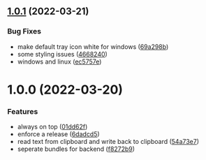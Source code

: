## [1.0.1](https://github.com/ridvanaltun/turkish-deasciifier/compare/v1.0.0...v1.0.1) (2022-03-21)


### Bug Fixes

* make default tray icon white for windows ([69a298b](https://github.com/ridvanaltun/turkish-deasciifier/commit/69a298b31ceaa0e96e3fd41d44ff28cec4b2df46))
* some styling issues ([4668240](https://github.com/ridvanaltun/turkish-deasciifier/commit/4668240c9827a441945aa493208adc496386fd12))
* windows and linux ([ec5757e](https://github.com/ridvanaltun/turkish-deasciifier/commit/ec5757e815395a32ec5644faf31ce78936265d57))

# 1.0.0 (2022-03-20)


### Features

* always on top ([01dd62f](https://github.com/ridvanaltun/turkish-deasciifier/commit/01dd62f6f08e47e823fde9061c6af06a9f2c2c32))
* enforce a release ([6dadcd5](https://github.com/ridvanaltun/turkish-deasciifier/commit/6dadcd5f6345ded8727c89128b356d1302f4250f))
* read text from clipboard and write back to clipboard ([54a73e7](https://github.com/ridvanaltun/turkish-deasciifier/commit/54a73e7defa6e36f012357be25ab8dc345b57a90))
* seperate bundles for backend ([f8272b9](https://github.com/ridvanaltun/turkish-deasciifier/commit/f8272b9c6a4bc4ae05d529ea76aae69900a1679f))

